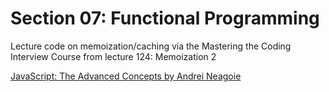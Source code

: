# Section 07: Functional Programming
Lecture code on memoization/caching via the Mastering the Coding Interview Course from lecture 124: Memoization 2

[JavaScript: The Advanced Concepts by Andrei Neagoie](https://www.udemy.com/course/advanced-javascript-concepts/)
